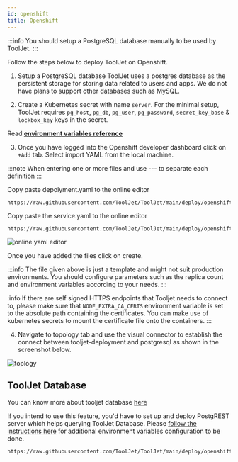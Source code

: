 ```yaml
---
id: openshift
title: Openshift
---
```



:::info 
You should setup a PostgreSQL database manually to be used by ToolJet.
:::

Follow the steps below to deploy ToolJet on Openshift.

1. Setup a PostgreSQL database ToolJet uses a postgres database as the persistent storage for storing data related to users and apps. We do not have plans to support other databases such as MySQL.

2. Create a Kubernetes secret with name `server`. For the minimal setup, ToolJet requires `pg_host`, `pg_db`, `pg_user`, `pg_password`, `secret_key_base` & `lockbox_key` keys in the secret.

Read **[environment variables reference](https://docs.tooljet.com/docs/setup/env-vars)**

3. Once you have logged into the Openshift developer dashboard click on `+Add` tab. Select import YAML from the local machine.

:::note
When entering one or more files and use --- to separate each definition
:::

Copy paste depolyment.yaml to the online editor 

```
https://raw.githubusercontent.com/ToolJet/ToolJet/main/deploy/openshift/deployment.yaml
```


Copy paste the service.yaml to the online editor

```
https://raw.githubusercontent.com/ToolJet/ToolJet/main/deploy/openshift/service.yaml
```

<img className="screenshot-full" src="/img/setup/openshift/online-yaml-editor.png" alt="online yaml editor" />


Once you have added the files click on create.

:::info
The file given above is just a template and might not suit production environments. You should configure parameters such as the replica count and environment variables according to your needs.
:::


:info
If there are self signed HTTPS endpoints that Tooljet needs to connect to, please make sure that `NODE_EXTRA_CA_CERTS` environment variable is set to the absolute path containing the certificates. You can make use of kubernetes secrets to mount the certificate file onto the containers.
:::


4. Navigate to topology tab and use the visual connector to establish the connect between tooljet-deployment and postgresql as shown in the screenshot below. 

<img className="screenshot-full" src="/img/setup/openshift/toplogy.png" alt="toplogy" />


## ToolJet Database

You can know more about tooljet database [here](https://docs.tooljet.com/docs/tooljet-database)

If you intend to use this feature, you'd have to set up and deploy PostgREST server which helps querying ToolJet Database. Please [follow the instructions here](https://docs.tooljet.com/docs/setup/env-vars#tooljet-database) for additional environment variables configuration to be done.

```
https://raw.githubusercontent.com/ToolJet/ToolJet/main/deploy/openshift/postgrest.yaml
```